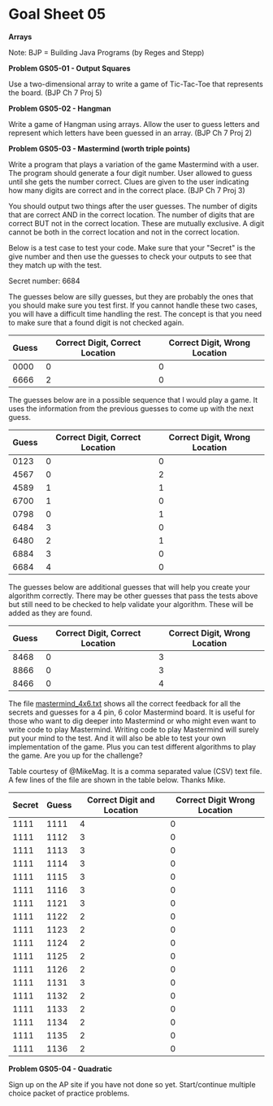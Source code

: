 # Goal Sheet 05

**Arrays**

Note: BJP = Building Java Programs (by Reges and Stepp)

**Problem GS05-01 - Output Squares**

Use a two-dimensional array to write a game of Tic-Tac-Toe that represents the board.  (BJP Ch 7 Proj 5)

**Problem GS05-02 - Hangman**

Write a game of Hangman using arrays.  Allow the user to guess letters and represent which letters have been guessed in an array.  (BJP Ch 7 Proj 2)

**Problem GS05-03 - Mastermind (worth triple points)**

Write a program that plays a variation of the game Mastermind with a user.  The program should generate a four digit number.  User allowed to guess until she gets the number correct.  Clues are given to the user indicating how many digits are correct and in the correct place.  (BJP Ch 7 Proj 3)

You should output two things after the user guesses.  The number of digits that are correct AND in the correct location.  The number of digits that are correct BUT not in the correct location.  These are mutually exclusive.  A digit cannot be both in the correct location and not in the correct location.

Below is a test case to test your code.  Make sure that your "Secret" is the give number and then use the guesses to check your outputs to see that they match up with the test.

Secret number: 6684

The guesses below are silly guesses, but they are probably the ones that you should make sure you test first.  If you cannot handle these two cases, you will have a difficult time handling the rest.  The concept is that you need to make sure that a found digit is not checked again.

Guess | Correct Digit, Correct Location | Correct Digit, Wrong Location
----- | ------------------------------- | -----------------------------
0000 | 0 | 0
6666 | 2 | 0

The guesses below are in a possible sequence that I would play a game.  It uses the information from the previous guesses to come up with the next guess.

Guess | Correct Digit, Correct Location | Correct Digit, Wrong Location
----- | ------------------------------- | -----------------------------
0123 | 0 | 0
4567 | 0 | 2
4589 | 1 | 1
6700 | 1 | 0
0798 | 0 | 1
6484 | 3 | 0
6480 | 2 | 1
6884 | 3 | 0
6684 | 4 | 0

The guesses below are additional guesses that will help you create your algorithm correctly.  There may be other guesses that pass the tests above but still need to be checked to help validate your algorithm.  These will be added as they are found.

Guess | Correct Digit, Correct Location | Correct Digit, Wrong Location
----- | ------------------------------- | -----------------------------
8468 | 0 | 3
8866 | 0 | 3
8466 | 0 | 4

The file [mastermind_4x6.txt](https://github.com/MichaelTMiyoshi/JavaWithMiyoshi/blob/master/Problems/mastermind_4x6.txt) shows all the correct feedback for all the secrets and guesses for a 4 pin, 6 color Mastermind board.  It is useful for those who want to dig deeper into Mastermind or who might even want to write code to play Mastermind.  Writing code to play Mastermind will surely put your mind to the test.  And it will also be able to test your own implementation of the game.  Plus you can test different algorithms to play the game.  Are you up for the challenge?

Table courtesy of @MikeMag.  It is a comma separated value (CSV) text file.  A few lines of the file are shown in the table below.  Thanks Mike.

Secret | Guess | Correct Digit and Location | Correct Digit Wrong Location
------ | ----- | -------------------------- | ----------------------------
1111 | 1111 | 4 | 0
1111 | 1112 | 3 | 0
1111 | 1113 | 3 | 0
1111 | 1114 | 3 | 0
1111 | 1115 | 3 | 0
1111 | 1116 | 3 | 0
1111 | 1121 | 3 | 0
1111 | 1122 | 2 | 0
1111 | 1123 | 2 | 0
1111 | 1124 | 2 | 0
1111 | 1125 | 2 | 0
1111 | 1126 | 2 | 0
1111 | 1131 | 3 | 0
1111 | 1132 | 2 | 0
1111 | 1133 | 2 | 0
1111 | 1134 | 2 | 0
1111 | 1135 | 2 | 0
1111 | 1136 | 2 | 0

**Problem GS05-04 - Quadratic**

Sign up on the AP site if you have not done so yet.  Start/continue multiple choice packet of practice problems.

